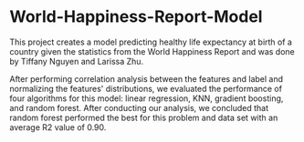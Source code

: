 # World-Happiness-Report-Model

This project creates a model predicting healthy life expectancy at birth of a country given the statistics from the World Happiness Report and was done by Tiffany Nguyen and Larissa Zhu. 

After performing correlation analysis between the features and label and normalizing the features' distributions, we evaluated the performance of four algorithms for this model: linear regression, KNN, gradient boosting, and random forest. After conducting our analysis, we concluded that random forest performed the best for this problem and data set with an average R2 value of 0.90.

